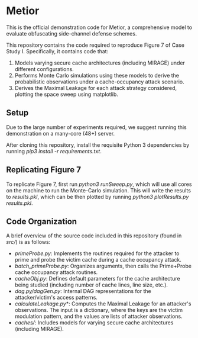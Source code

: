 # Metior

This is the official demonstration code for Metior, a comprehensive model to evaluate obfuscating side-channel defense schemes.

This repository contains the code required to reproduce Figure 7 of Case Study I.
Specifically, it contains code that:

1. Models varying secure cache architectures (including MIRAGE) under different configurations.
2. Performs Monte Carlo simulations using these models to derive the probabilistic observations under a cache-occupancy attack scenario.
3. Derives the Maximal Leakage for each attack strategy considered, plotting the space sweep using matplotlib.

## Setup

Due to the large number of experiments required, we suggest running this demonstration on a many-core (48+) server.

After cloning this repository, install the requisite Python 3 dependencies by running *pip3 install -r requirements.txt*.

## Replicating Figure 7

To replicate Figure 7, first run *python3 runSweep.py*, which will use all cores on the machine to run the Monte-Carlo simulation. 
This will write the results to *results.pkl*, which can be then plotted by running *python3 plotResults.py results.pkl*.

## Code Organization

A brief overview of the source code included in this repository (found in *src/*) is as follows:

- *primeProbe.py*: Implements the routines required for the attacker to prime and probe the victim cache during a cache occupancy attack.
- *batch_primeProbe.py*: Organizes arguments, then calls the Prime+Probe cache occupancy attack routines.
- *cacheObj.py*: Defines default parameters for the cache architecture being studied (including number of cache lines, line size, etc.).
- *dag.py/dagGen.py*: Internal DAG representations for the attacker/victim's access patterns.
- *calculateLeakage.py**: Computes the Maximal Leakage for an attacker's observations. The input is a dictionary, where the keys are the victim modulation pattern, and the values are lists of attacker observations.
- *caches/*: Includes models for varying secure cache architectures (including MIRAGE).
